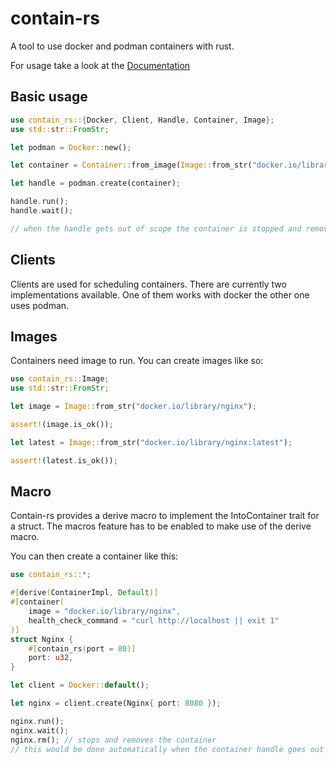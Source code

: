 # contain-rs

A tool to use docker and podman containers with rust.

For usage take a look at the [Documentation](https://docs.rs/contain-rs/latest/contain_rs/)

## Basic usage

```rust
use contain_rs::{Docker, Client, Handle, Container, Image};
use std::str::FromStr;

let podman = Docker::new();

let container = Container::from_image(Image::from_str("docker.io/library/nginx").unwrap());

let handle = podman.create(container);

handle.run();
handle.wait();

// when the handle gets out of scope the container is stopped and removed
```

## Clients

Clients are used for scheduling containers. There are currently two implementations available.
One of them works with docker the other one uses podman.

## Images

Containers need image to run. You can create images like so:

```rust
use contain_rs::Image;
use std::str::FromStr;

let image = Image::from_str("docker.io/library/nginx");

assert!(image.is_ok());

let latest = Image::from_str("docker.io/library/nginx:latest");

assert!(latest.is_ok());
```

## Macro

Contain-rs provides a derive macro to implement the IntoContainer trait for a struct. 
The macros feature has to be enabled to make use of the derive macro.

You can then create a container like this:

```rust
use contain_rs::*;

#[derive(ContainerImpl, Default)]
#[container(
    image = "docker.io/library/nginx",
    health_check_command = "curl http://localhost || exit 1"
)]
struct Nginx {
    #[contain_rs(port = 80)]
    port: u32,
}

let client = Docker::default();

let nginx = client.create(Nginx{ port: 8080 });

nginx.run();
nginx.wait();
nginx.rm(); // stops and removes the container
// this would be done automatically when the container handle goes out of scope
```



